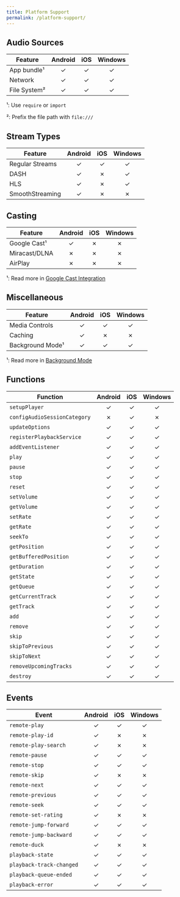 ```yaml
---
title: Platform Support
permalink: /platform-support/
---
```


## Audio Sources

| Feature | Android | iOS | Windows |
| ------- | :-----: | :-: | :-----: |
| App bundle¹ | ✓ | ✓ | ✓ |
| Network | ✓ | ✓ | ✓ |
| File System² | ✓ | ✓ | ✓ |

¹: Use `require` or `import`

²: Prefix the file path with `file:///`

## Stream Types

| Feature | Android | iOS | Windows |
| ------- | :-----: | :-: | :-----: |
| Regular Streams | ✓ | ✓ | ✓ |
| DASH | ✓ | ✗ | ✓ |
| HLS | ✓ | ✗ | ✓ |
| SmoothStreaming | ✓ | ✗ | ✗ |

## Casting

| Feature | Android | iOS | Windows |
| ------- | :-----: | :-: | :-----: |
| Google Cast¹ | ✓ | ✗ | ✗ |
| Miracast/DLNA | ✗ | ✗ | ✗ |
| AirPlay | ✗ | ✗ | ✗ |

¹: Read more in [Google Cast Integration](https://react-native-kit.github.io/react-native-track-player/cast/)

## Miscellaneous

| Feature | Android | iOS | Windows |
| ------- | :-----: | :-: | :-----: |
| Media Controls | ✓ | ✓ | ✓ |
| Caching | ✓ | ✗ | ✗ |
| Background Mode¹ | ✓ | ✓ | ✓ |

¹: Read more in [Background Mode](https://react-native-kit.github.io/react-native-track-player/background/)

## Functions

| Function | Android | iOS | Windows |
| ------- | :-----: | :-: | :-----: |
| `setupPlayer` | ✓ | ✓ | ✓ |
| `configAudioSessionCategory` | ✗ | ✓ | ✗ |
| `updateOptions` | ✓ | ✓ | ✓ |
| `registerPlaybackService` | ✓ | ✓ | ✓ |
| `addEventListener` | ✓ | ✓ | ✓ |
| `play` | ✓ | ✓ | ✓ |
| `pause` | ✓ | ✓ | ✓ |
| `stop` | ✓ | ✓ | ✓ |
| `reset` | ✓ | ✓ | ✓ |
| `setVolume` | ✓ | ✓ | ✓ |
| `getVolume` | ✓ | ✓ | ✓ |
| `setRate` | ✓ | ✓ | ✓ |
| `getRate` | ✓ | ✓ | ✓ |
| `seekTo` | ✓ | ✓ | ✓ |
| `getPosition` | ✓ | ✓ | ✓ |
| `getBufferedPosition` | ✓ | ✓ | ✓ |
| `getDuration` | ✓ | ✓ | ✓ |
| `getState` | ✓ | ✓ | ✓ |
| `getQueue` | ✓ | ✓ | ✓ |
| `getCurrentTrack` | ✓ | ✓ | ✓ |
| `getTrack` | ✓ | ✓ | ✓ |
| `add` | ✓ | ✓ | ✓ |
| `remove` | ✓ | ✓ | ✓ |
| `skip` | ✓ | ✓ | ✓ |
| `skipToPrevious` | ✓ | ✓ | ✓ |
| `skipToNext` | ✓ | ✓ | ✓ |
| `removeUpcomingTracks` | ✓ | ✓ | ✓ |
| `destroy` | ✓ | ✓ | ✓ |

## Events

| Event | Android | iOS | Windows |
| ------- | :-----: | :-: | :-----: |
| `remote-play` | ✓ | ✓ | ✓ |
| `remote-play-id` | ✓ | ✗ | ✗ |
| `remote-play-search` | ✓ | ✗ | ✗ |
| `remote-pause` | ✓ | ✓ | ✓ |
| `remote-stop` | ✓ | ✓ | ✓ |
| `remote-skip` | ✓ | ✗ | ✗ |
| `remote-next` | ✓ | ✓ | ✓ |
| `remote-previous` | ✓ | ✓ | ✓ |
| `remote-seek` | ✓ | ✓ | ✓ |
| `remote-set-rating` | ✓ | ✗ | ✗ |
| `remote-jump-forward` | ✓ | ✓ | ✓ |
| `remote-jump-backward` | ✓ | ✓ | ✓ |
| `remote-duck` | ✓ | ✗ | ✗ |
| `playback-state` | ✓ | ✓ | ✓ |
| `playback-track-changed` | ✓ | ✓ | ✓ |
| `playback-queue-ended` | ✓ | ✓ | ✓ |
| `playback-error` | ✓ | ✓ | ✓ |
